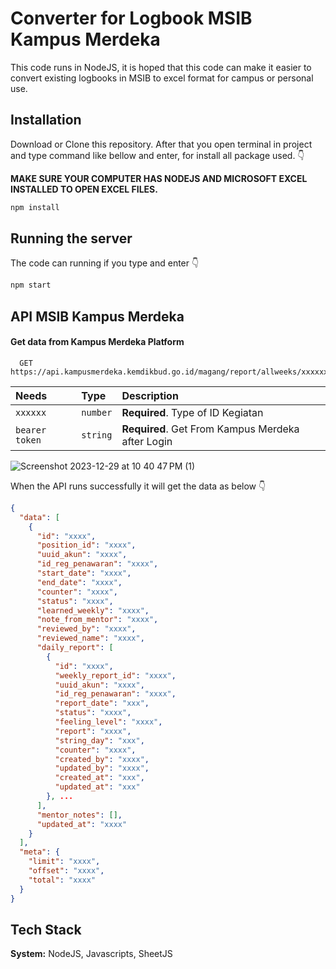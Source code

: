
# Converter for Logbook MSIB Kampus Merdeka 

This code runs in NodeJS, it is hoped that this code can make it easier to convert existing logbooks in MSIB to excel format for campus or personal use.


## Installation

Download or Clone this repository. After that you open terminal in project and type command like bellow and enter, for install all package used. 👇 

**MAKE SURE YOUR COMPUTER HAS NODEJS AND MICROSOFT EXCEL INSTALLED TO OPEN EXCEL FILES.**

```bash
npm install
```
    
## Running the server

The code can running if you type and enter 👇 

```bash
npm start
```
## API MSIB Kampus Merdeka

#### Get data from Kampus Merdeka Platform

```http
  GET https://api.kampusmerdeka.kemdikbud.go.id/magang/report/allweeks/xxxxxx
```

| Needs | Type     | Description             |
| :-------- | :------- | :-----------------------|
| `xxxxxx` | `number` | **Required**. Type of ID Kegiatan |
| `bearer token` | `string` | **Required**. Get From Kampus Merdeka after Login |

![Screenshot 2023-12-29 at 10 40 47 PM (1)](https://github.com/dannyjiustian/Converter-Logbook-MSIB-to-Excel/assets/26474898/071f7b40-3001-4990-9dcd-8e4cca4aa6ff)

When the API runs successfully it will get the data as below 👇 
```json
{
  "data": [
    {
      "id": "xxxx",
      "position_id": "xxxx",
      "uuid_akun": "xxxx",
      "id_reg_penawaran": "xxxx",
      "start_date": "xxxx",
      "end_date": "xxxx",
      "counter": "xxxx",
      "status": "xxxx",
      "learned_weekly": "xxxx",
      "note_from_mentor": "xxxx",
      "reviewed_by": "xxxx",
      "reviewed_name": "xxxx",
      "daily_report": [
        {
          "id": "xxxx",
          "weekly_report_id": "xxxx",
          "uuid_akun": "xxxx",
          "id_reg_penawaran": "xxxx",
          "report_date": "xxx",
          "status": "xxxx",
          "feeling_level": "xxxx",
          "report": "xxxx",
          "string_day": "xxx",
          "counter": "xxxx",
          "created_by": "xxxx",
          "updated_by": "xxxx",
          "created_at": "xxx",
          "updated_at": "xxx"
        }, ...
      ],
      "mentor_notes": [],
      "updated_at": "xxxx"
    }
  ],
  "meta": {
    "limit": "xxxx",
    "offset": "xxxx",
    "total": "xxxx"
  }
}
```
## Tech Stack

**System:** NodeJS, Javascripts, SheetJS




